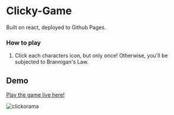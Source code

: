 # Clicky-Game

Built on react, deployed to Github Pages.

### How to play

1. Click each characters icon, but only once! Otherwise, you'll be subjected to Brannigan's Law.

## Demo 
[Play the game live here!](http://www.roclineage.com/Futurama-Clickorama-Game/) 

![clickorama](https://user-images.githubusercontent.com/16119635/63816169-399b2880-c905-11e9-9a84-b97e96f6b9fd.jpg)
